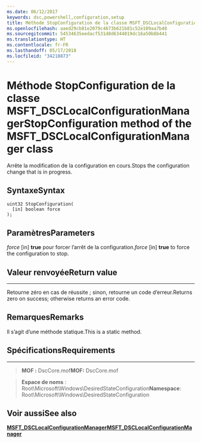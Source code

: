 ```yaml
---
ms.date: 06/12/2017
keywords: dsc,powershell,configuration,setup
title: Méthode StopConfiguration de la classe MSFT_DSCLocalConfigurationManager
ms.openlocfilehash: aaed29cb81e2079c4673b621b81c52e109aa7b48
ms.sourcegitcommit: 54534635eedacf531d8d6344019dc16a50b8b441
ms.translationtype: HT
ms.contentlocale: fr-FR
ms.lasthandoff: 05/17/2018
ms.locfileid: "34218873"
---
```

# <a name="stopconfiguration-method-of-the-msftdsclocalconfigurationmanager-class"></a><span data-ttu-id="e002c-103">Méthode StopConfiguration de la classe MSFT_DSCLocalConfigurationManager</span><span class="sxs-lookup"><span data-stu-id="e002c-103">StopConfiguration method of the MSFT_DSCLocalConfigurationManager class</span></span>

<span data-ttu-id="e002c-104">Arrête la modification de la configuration en cours.</span><span class="sxs-lookup"><span data-stu-id="e002c-104">Stops the configuration change that is in progress.</span></span>

<a name="syntax"></a><span data-ttu-id="e002c-105">Syntaxe</span><span class="sxs-lookup"><span data-stu-id="e002c-105">Syntax</span></span>
------

```mof
uint32 StopConfiguration(
  [in] boolean force
);
```

<a name="parameters"></a><span data-ttu-id="e002c-106">Paramètres</span><span class="sxs-lookup"><span data-stu-id="e002c-106">Parameters</span></span>
----------

<span data-ttu-id="e002c-107">*force* \[in\] **true** pour forcer l’arrêt de la configuration.</span><span class="sxs-lookup"><span data-stu-id="e002c-107">*force* \[in\] **true** to force the configuration to stop.</span></span>

## <a name="return-value"></a><span data-ttu-id="e002c-108">Valeur renvoyée</span><span class="sxs-lookup"><span data-stu-id="e002c-108">Return value</span></span>
------------

<span data-ttu-id="e002c-109">Retourne zéro en cas de réussite ; sinon, retourne un code d’erreur.</span><span class="sxs-lookup"><span data-stu-id="e002c-109">Returns zero on success; otherwise returns an error code.</span></span>

## <a name="remarks"></a><span data-ttu-id="e002c-110">Remarques</span><span class="sxs-lookup"><span data-stu-id="e002c-110">Remarks</span></span>

<span data-ttu-id="e002c-111">Il s’agit d’une méthode statique.</span><span class="sxs-lookup"><span data-stu-id="e002c-111">This is a static method.</span></span>

## <a name="requirements"></a><span data-ttu-id="e002c-112">Spécifications</span><span class="sxs-lookup"><span data-stu-id="e002c-112">Requirements</span></span>
------------
><span data-ttu-id="e002c-113">**MOF :** DscCore.mof</span><span class="sxs-lookup"><span data-stu-id="e002c-113">**MOF:** DscCore.mof</span></span>

><span data-ttu-id="e002c-114">**Espace de noms** : Root\Microsoft\Windows\DesiredStateConfiguration</span><span class="sxs-lookup"><span data-stu-id="e002c-114">**Namespace**: Root\Microsoft\Windows\DesiredStateConfiguration</span></span>


## <a name="see-also"></a><span data-ttu-id="e002c-115">Voir aussi</span><span class="sxs-lookup"><span data-stu-id="e002c-115">See also</span></span>


[<span data-ttu-id="e002c-116">**MSFT_DSCLocalConfigurationManager**</span><span class="sxs-lookup"><span data-stu-id="e002c-116">**MSFT_DSCLocalConfigurationManager**</span></span>](msft-dsclocalconfigurationmanager.md)